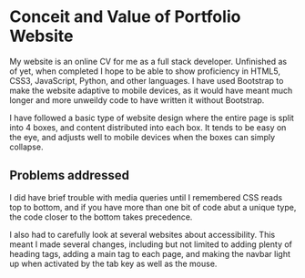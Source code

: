 # Conceit and Value of Portfolio Website

My website is an online CV for me as a full stack developer. Unfinished as of yet, when completed I hope to be able to show proficiency in HTML5, CSS3, JavaScript, Python, and other languages. I have used Bootstrap to make the website adaptive to mobile devices, as it would have meant much longer and more unweildy code to have written it without Bootstrap.

I have followed a basic type of website design where the entire page is split into 4 boxes, and content distributed into each box. It tends to be easy on the eye, and adjusts well to mobile devices when the boxes can simply collapse.

## Problems addressed

I did have brief trouble with media queries until I remembered CSS reads top to bottom, and if you have more than one bit of code abut a unique type, the code closer to the bottom takes precedence.

I also had to carefully look at several websites about accessibility. This meant I made several changes, including but not limited to adding plenty of heading tags, adding a main tag to each page, and making the navbar light up when activated by the tab key as well as the mouse.